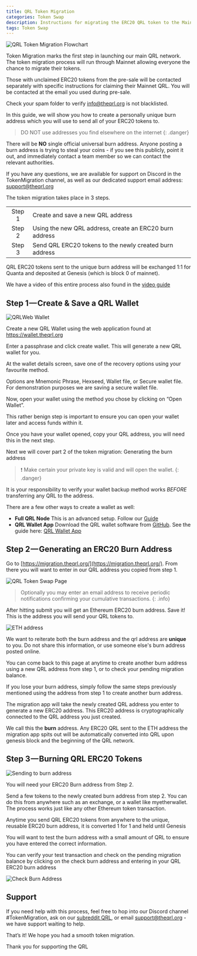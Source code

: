 ```yaml
---
title: QRL Token Migration
categories: Token Swap
description: Instructions for migrating the ERC20 QRL token to the Mainnet QRL coin. 
tags: Token Swap
---
```

![QRL Token Migration Flowchart](/assets/tokenswap/swap/migration_flowchart_improved.png)

Token Migration marks the first step in launching our main QRL network. The token migration process will run through Mainnet allowing everyone the chance to migrate their tokens. 

Those with unclaimed ERC20 tokens from the pre-sale will be contacted separately with specific instructions for claiming their Mainnet QRL. You will be contacted at the email you used during pre-sale. 

Check your spam folder to verify info@theqrl.org is not blacklisted.

In this guide, we will show you how to create a personally unique burn address which you will use to send all of your ERC20 tokens to. 

> DO NOT use addresses you find elsewhere on the internet
{: .danger}

There will be **NO** single official universal burn address.  Anyone posting a burn address is trying to steal your coins - if you see this publicly, point it out, and immediately contact a team member so we can contact the relevant authorities.

If you have any questions, we are available for support on Discord in the TokenMigration channel, as well as our dedicated support email address: support@theqrl.org

The token migration takes place in 3 steps.

|     |     |
|:---:|:-----|
|Step 1| Create and save a new QRL address|
|Step 2| Using the new QRL address, create an ERC20 burn address|
|Step 3| Send QRL ERC20 tokens to the newly created burn address|

QRL ERC20 tokens sent to the unique burn address will be exchanged 1:1 for Quanta and deposited at Genesis (which is block 0 of mainnet).

We have a video of this entire process also found in the [video guide](/tokenmigration/video)

## Step 1 — Create & Save a QRL Wallet

![QRLWeb Wallet](/assets/wallet/web/qrlWallet2.png)

Create a new QRL Wallet using the web application found at <a href="https://wallet.theqrl.org" target="_blank">https://wallet.theqrl.org</a>

Enter a passphrase and click create wallet. This will generate a new QRL wallet for you. 

At the wallet details screen, save one of the recovery options using your favourite method. 

Options are Mnemonic Phrase, Hexseed, Wallet file, or Secure wallet file. For demonstration purposes we are saving a secure wallet file.

Now, open your wallet using the method you chose by clicking on “Open Wallet”.

This rather benign step is important to ensure you can open your wallet later and access funds within it.

Once you have your wallet opened, copy your QRL address, you will need this in the next step.

Next we will cover part 2 of the token migration: Generating the burn address

> &#10071; Make certain your private key is valid and will open the wallet. 
{: .danger}

It is your responsibility to verify your wallet backup method works *BEFORE* transferring any QRL to the address.

There are a few other ways to create a wallet as well:
* **Full QRL Node** This is an advanced setup. Follow our [Guide](/mining/full-node)
* **QRL Wallet App** Download the QRL wallet software from [GitHub](https://github.com/theQRL/qrl-wallet). See the guide here: [QRL Wallet App](/developers/QRLwallet-app)


## Step 2 — Generating an ERC20 Burn Address



Go to [https://migration.theqrl.org/](https://migration.theqrl.org/). From there you will want to enter in our QRL address you copied from step 1.

![QRL Token Swap Page](/assets/tokenswap/swap/migrationPage.png)

> Optionally you may enter an email address to receive periodic notifications confirming your cumulative transactions.
{: .info}


After hitting submit you will get an Ethereum ERC20 burn address. Save it! This is the address you will send your QRL tokens to.

![ETH address](/assets/tokenswap/swap/migrationPageAddress.png)

We want to reiterate both the burn address and the qrl address are **unique** to you. Do not share this information, or use someone else's burn address posted online. 

You can come back to this page at anytime to create another burn address using a new QRL address from step 1, or to check your pending migration balance.

If you lose your burn address, simply follow the same steps previously mentioned using the address from step 1 to create another burn address. 

The migration app will take the newly created QRL address you enter to generate a new ERC20 address. This ERC20 address is cryptographically connected to the QRL address you just created. 

We call this the **burn** address. Any ERC20 QRL sent to the ETH address the migration app spits out will be automatically converted into QRL upon genesis block and the beginning of the QRL network.

## Step 3 — Burning QRL ERC20 Tokens

![Sending to burn address](/assets/tokenswap/swap/tokenSwap.png)

You will need your ERC20 Burn address from Step 2.

Send a few tokens to the newly created burn address from step 2. You can do this from anywhere such as an exchange, or a wallet like myetherwallet. The process works just like any other Ethereum token transaction. 

Anytime you send QRL ERC20 tokens from anywhere to the unique, reusable ERC20 burn address, it is converted 1 for 1 and held until Genesis

You will want to test the burn address with a small amount of QRL to ensure you have entered the correct information.

You can verify your test transaction and check on the pending migration balance by clicking on the check burn address and entering in your QRL ERC20 burn address

![Check Burn Address](/assets/tokenswap/swap/BurnAddressCheck.png)

## Support

If you need help with this process, feel free to hop into our Discord channel #TokenMigration, ask on our [subreddit QRL](https://www.reddit.com/r/QRL/), or email support@theqrl.org - we have support waiting to help.

That’s it! We hope you had a smooth token migration. 

Thank you for supporting the QRL
